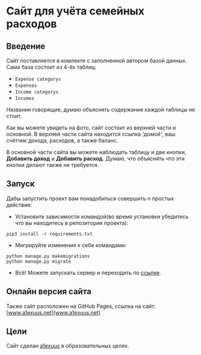 # Сайт для учёта семейных расходов

## Введение

Сайт поставляется в комлекте с заполненной автором базой данных. Сама база состоит из 4-ёх таблиц:

- `Expense categorys`
- `Expenses`
- `Income categorys`
- `Incomes`

Названия говорящие, думаю объяснять содержание каждой таблицы не стоит.

Как вы можете увидеть на фото, сайт состоит из верхней части и основной. В верхней части сайта находится ссылка *'домой'*, ваш счётчик дохода, расходов, а также баланс.

В основной части сайта вы можете наблюдать таблицу и две кнопки, **Добавить доход** и **Добавить расход**. Думаю, что объяснять что эти кнопки делают также не требуется.

## Запуск

Дабы запустить проект вам понадобиться совершить n простых действия:

- Установите зависимости командой(во время установки убедитесь что вы находитесь в репозитории проекта):

```ch
pip3 install -r requirements.txt
```

- Мигрируйте изменения к себе командами:

```ch
python manage.py makemigrations
python manage.py migrate
```

- Всё! Можете запускать сервер и переходить по [ссылке](http://localhost:8000/).

## Онлайн версия сайта

Также сайт расположен на GitHub Pages, ссылка на сайт: [www.a1exuus.net](www.a1exuus.net)

## Цели

Сайт сделан [a1exuus](https://github.com/a1exuus) в образовательных целях.
